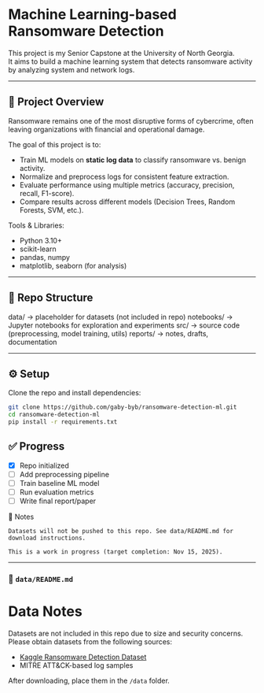 # Machine Learning-based Ransomware Detection

This project is my Senior Capstone at the University of North Georgia.  
It aims to build a machine learning system that detects ransomware activity by analyzing system and network logs.

---

## 🚀 Project Overview

Ransomware remains one of the most disruptive forms of cybercrime, often leaving organizations with financial and operational damage.

The goal of this project is to:

- Train ML models on **static log data** to classify ransomware vs. benign activity.
- Normalize and preprocess logs for consistent feature extraction.
- Evaluate performance using multiple metrics (accuracy, precision, recall, F1-score).
- Compare results across different models (Decision Trees, Random Forests, SVM, etc.).

Tools & Libraries:

- Python 3.10+
- scikit-learn
- pandas, numpy
- matplotlib, seaborn (for analysis)

---

## 📂 Repo Structure

data/ -> placeholder for datasets (not included in repo)
notebooks/ -> Jupyter notebooks for exploration and experiments
src/ -> source code (preprocessing, model training, utils)
reports/ -> notes, drafts, documentation

---

## ⚙️ Setup

Clone the repo and install dependencies:

```bash
git clone https://github.com/gaby-byb/ransomware-detection-ml.git
cd ransomware-detection-ml
pip install -r requirements.txt
```

## ✅ Progress

- [x] Repo initialized
- [ ] Add preprocessing pipeline
- [ ] Train baseline ML model
- [ ] Run evaluation metrics
- [ ] Write final report/paper

📌 Notes

    Datasets will not be pushed to this repo. See data/README.md for download instructions.

    This is a work in progress (target completion: Nov 15, 2025).

---

### 📝 `data/README.md`

# Data Notes

Datasets are not included in this repo due to size and security concerns.
Please obtain datasets from the following sources:

- [Kaggle Ransomware Detection Dataset](https://www.kaggle.com/)
- MITRE ATT&CK-based log samples

After downloading, place them in the `/data` folder.
